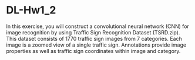 # DL-Hw1_2
In this exercise, you will construct a convolutional neural network (CNN) for image recognition by using Traffic Sign Recognition Dataset (TSRD.zip). This dataset consists of 1770 traffic sign images from 7 categories. Each image is a zoomed view of a single traffic sign. Annotations provide image properties as well as traffic sign coordinates within image and category.  
